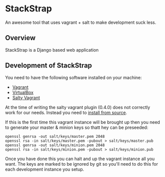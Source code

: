 StackStrap
==========

An awesome tool that uses vagrant + salt to make development suck less.

Overview
--------

StackStrap is a Django based web application

Development of StackStrap
-------------------------

You need to have the following software installed on your machine:

* [Vagrant](http://vagrantup.com)
* [VirtualBox](http://virtualbox.org)
* [Salty Vagrant](https://github.com/saltstack/salty-vagrant/)

At the time of writing the salty vagrant plugin (0.4.0) does not correctly work
for our needs. Instead you need to [install from source](https://github.com/saltstack/salty-vagrant#installing-from-source).

If this is the first time this vagrant instance will be brought up then you
need to generate your master & minion keys so thatt hey can be preseeded:

    openssl genrsa -out salt/keys/master.pem 2048
    openssl rsa -in salt/keys/master.pem -pubout > salt/keys/master.pub
    openssl genrsa -out salt/keys/minion.pem 2048
    openssl rsa -in salt/keys/minion.pem -pubout > salt/keys/minion.pub

Once you have done this you can halt and up the vagrant instance all you want.
The keys are marked to be ignored by git so you'll need to do this for each
development instance you setup.
